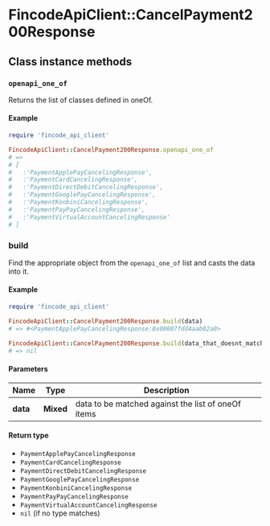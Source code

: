 # FincodeApiClient::CancelPayment200Response

## Class instance methods

### `openapi_one_of`

Returns the list of classes defined in oneOf.

#### Example

```ruby
require 'fincode_api_client'

FincodeApiClient::CancelPayment200Response.openapi_one_of
# =>
# [
#   :'PaymentApplePayCancelingResponse',
#   :'PaymentCardCancelingResponse',
#   :'PaymentDirectDebitCancelingResponse',
#   :'PaymentGooglePayCancelingResponse',
#   :'PaymentKonbiniCancelingResponse',
#   :'PaymentPayPayCancelingResponse',
#   :'PaymentVirtualAccountCancelingResponse'
# ]
```

### build

Find the appropriate object from the `openapi_one_of` list and casts the data into it.

#### Example

```ruby
require 'fincode_api_client'

FincodeApiClient::CancelPayment200Response.build(data)
# => #<PaymentApplePayCancelingResponse:0x00007fdd4aab02a0>

FincodeApiClient::CancelPayment200Response.build(data_that_doesnt_match)
# => nil
```

#### Parameters

| Name | Type | Description |
| ---- | ---- | ----------- |
| **data** | **Mixed** | data to be matched against the list of oneOf items |

#### Return type

- `PaymentApplePayCancelingResponse`
- `PaymentCardCancelingResponse`
- `PaymentDirectDebitCancelingResponse`
- `PaymentGooglePayCancelingResponse`
- `PaymentKonbiniCancelingResponse`
- `PaymentPayPayCancelingResponse`
- `PaymentVirtualAccountCancelingResponse`
- `nil` (if no type matches)

